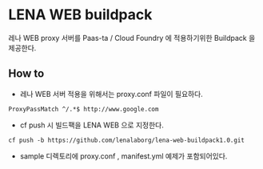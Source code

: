 # LENA WEB buildpack

레나 WEB proxy 서버를 Paas-ta / Cloud Foundry 에 적용하기위한 Buildpack 을 제공한다.

## How to
* 레나 WEB 서버 적용을 위해서는 proxy.conf 파일이 필요하다.
<pre><code>ProxyPassMatch ^/.*$ http://www.google.com</pre></code>
* cf push 시 빌드팩을 LENA WEB 으로 지정한다.
<pre><code>cf push -b https://github.com/lenalaborg/lena-web-buildpack1.0.git</pre></code>
* sample 디렉토리에 proxy.conf , manifest.yml 예제가 포함되어있다.
